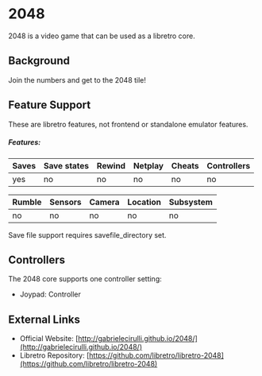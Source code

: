 # 2048

2048 is a video game that can be used as a libretro core.

## Background

Join the numbers and get to the 2048 tile!

## Feature Support
These are libretro features, not frontend or standalone emulator features.

##### Features:
Saves | Save states | Rewind | Netplay | Cheats | Controllers
----- | ----------- | ------ | ------- | ------ | -----------
yes | no | no| no | no | no | no 

Rumble | Sensors | Camera | Location | Subsystem
------ | ------- | ------ | -------- | ---------
no  | no | no | no | no | no

Save file support requires savefile_directory set.

## Controllers

The 2048 core supports one controller setting:
* Joypad: Controller

## External Links

* Official Website:   [http://gabrielecirulli.github.io/2048/](http://gabrielecirulli.github.io/2048/)
* Libretro Repository: [https://github.com/libretro/libretro-2048](https://github.com/libretro/libretro-2048)
